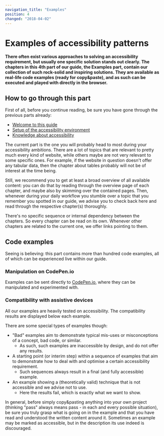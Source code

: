 ```yaml
---
navigation_title: "Examples"
position: 4
changed: "2018-04-02"
---
```


# Examples of accessibility patterns

**There often exist various approaches to solving an accessibility requirement, but usually one specific solution stands out clearly. The chapters in this 4th part of our guide, the Examples part, contain our collection of such rock-solid and inspiring solutions. They are available as real-life code examples (ready for copy&paste), and as such can be executed and played with directly in the browser.**

## How to go through this part

First of all, before you continue reading, be sure you have gone through the previous parts already:

- [Welcome to this guide](/welcome)
- [Setup of the accessibility environment](/setup)
- [Knowledge about accessibility](/knowledge)

The current part is the one you will probably head to most during your accessibility ambitions. There are a lot of topics that are relevant to pretty much every kind of website, while others maybe are not very relevant to some specific ones. For example, if the website in question doesn't offer any tabular data, then the chapter about tables probably will not be of interest at the time being.

Still, we recommend you to get at least a broad overview of all available content: you can do that by reading through the overview page of each chapter, and maybe also by skimming over the contained pages. Then, whenever during your daily workflow you stumble over a topic that you remember you spotted in our guide, we advise you to check back here and read through the respective chapter(s) thoroughly.

There's no specific sequence or internal dependency between the chapters. So every chapter can be read on its own. Whenever other chapters are related to the current one, we offer links pointing to them.

## Code examples

Seeing is believing: this part contains more than hundred code examples, all of which can be experienced live within our guide.

### Manipulation on CodePen.io

Examples can be sent directly to [CodePen.io](https://codepen.io/), where they can be manipulated and experimented with.

### Compatibility with assistive devices

All our examples are heavily tested on accessibility. The compatibility results are displayed below each example.

There are some special types of examples though:

- "Bad" examples aim to demonstrate typical mis-uses or misconceptions of a concept, bad code, or similar.
     - As such, such examples are inaccessible by design, and do not offer any results.
- A starting point (or interim step) within a sequence of examples that aim to demonstrate how to deal with and optimise a certain accessibility requirement.
    - Such sequences always result in a final (and fully accessible) example.
- An example showing a (theoretically valid) technique that is not accessible and we advise not to use.
    - Here the results fail, which is exactly what we want to show.

In general, before simply copy&pasting anything into your own project (thinking "pass" always means pass - in each and every possible situation), be sure you truly grasp what is going on in the example and that you have read and understood the written content around it. Sometimes an example may be marked as accessible, but in the description its use indeed is discouraged.
